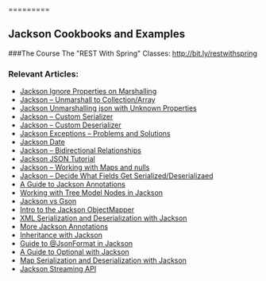 =========

## Jackson Cookbooks and Examples

###The Course
The "REST With Spring" Classes: http://bit.ly/restwithspring

### Relevant Articles: 
- [Jackson Ignore Properties on Marshalling](http://www.nklkarthi.com/jackson-ignore-properties-on-serialization)
- [Jackson – Unmarshall to Collection/Array](http://www.nklkarthi.com/jackson-collection-array)
- [Jackson Unmarshalling json with Unknown Properties](http://www.nklkarthi.com/jackson-deserialize-json-unknown-properties)
- [Jackson – Custom Serializer](http://www.nklkarthi.com/jackson-custom-serialization)
- [Jackson – Custom Deserializer](http://www.nklkarthi.com/jackson-deserialization)
- [Jackson Exceptions – Problems and Solutions](http://www.nklkarthi.com/jackson-exception)
- [Jackson Date](http://www.nklkarthi.com/jackson-serialize-dates)
- [Jackson – Bidirectional Relationships](http://www.nklkarthi.com/jackson-bidirectional-relationships-and-infinite-recursion)
- [Jackson JSON Tutorial](http://www.nklkarthi.com/jackson)
- [Jackson – Working with Maps and nulls](http://www.nklkarthi.com/jackson-map-null-values-or-null-key)
- [Jackson – Decide What Fields Get Serialized/Deserializaed](http://www.nklkarthi.com/jackson-field-serializable-deserializable-or-not)
- [A Guide to Jackson Annotations](http://www.nklkarthi.com/jackson-annotations)
- [Working with Tree Model Nodes in Jackson](http://www.nklkarthi.com/jackson-json-node-tree-model)
- [Jackson vs Gson](http://www.nklkarthi.com/jackson-vs-gson)
- [Intro to the Jackson ObjectMapper](http://www.nklkarthi.com/jackson-object-mapper-tutorial)
- [XML Serialization and Deserialization with Jackson](http://www.nklkarthi.com/jackson-xml-serialization-and-deserialization)
- [More Jackson Annotations](http://www.nklkarthi.com/jackson-advanced-annotations)
- [Inheritance with Jackson](http://www.nklkarthi.com/jackson-inheritance)
- [Guide to @JsonFormat in Jackson](http://www.nklkarthi.com/jackson-jsonformat)
- [A Guide to Optional with Jackson](http://www.nklkarthi.com/jackson-optional)
- [Map Serialization and Deserialization with Jackson](http://www.nklkarthi.com/jackson-map)
- [Jackson Streaming API](http://www.nklkarthi.com/jackson-streaming-api)
